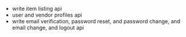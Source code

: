 - write item listing api
- user and vendor profiles api
- write email verification, password reset, and password change, and email change, and logout api
